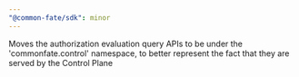 ```yaml
---
"@common-fate/sdk": minor
---
```


Moves the authorization evaluation query APIs to be under the 'commonfate.control' namespace, to better represent the fact that they are served by the Control Plane
